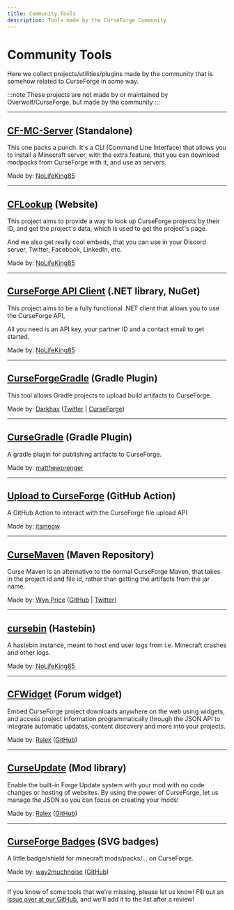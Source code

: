 ```yaml
---
title: Community Tools
description: Tools made by the CurseForge Community
---
```


# Community Tools

Here we collect projects/utilities/plugins made by the community that is somehow related to CurseForge in some way.

:::note
These projects are not made by or maintained by Overwolf/CurseForge, but made by the community
:::

---

## <a href="https://cf-community.com/cf-mc-server" target="_blank">CF-MC-Server</a> (Standalone)

This one packs a punch. It's a CLI (Command Line Interface) that allows you to install a Minecraft server, with the extra feature, that you can download modpacks from CurseForge with it, and use as servers.

Made by: <a href="https://nolifeking85.tv" target="_blank">NoLifeKing85</a>

---

## <a href="https://cflookup.com" target="_blank">CFLookup</a> (Website)

This project aims to provide a way to look up CurseForge projects by their ID, and get the project's data, which is used to get the project's page.

And we also get really cool embeds, that you can use in your Discord server, Twitter, Facebook, LinkedIn, etc.

Made by: <a href="https://nolifeking85.tv" target="_blank">NoLifeKing85</a>

---

## <a href="https://www.nuget.org/packages/CurseForge.APIClient/" target="_blank">CurseForge API Client</a> (.NET library, NuGet)

This project aims to be a fully functional .NET client that allows you to use the CurseForge API,

All you need is an API key, your partner ID and a contact email to get started.

Made by: <a href="https://nolifeking85.tv" target="_blank">NoLifeKing85</a>

---

## <a href="https://github.com/Darkhax/CurseForgeGradle" target="_blank">CurseForgeGradle</a> (Gradle Plugin)

This tool allows Gradle projects to upload build artifacts to CurseForge.

Made by: <a href="https://darkhax.net/" target="_blank">Darkhax</a> (<a href="https://twitter.com/DarkhaxDev" target="_blank">Twitter</a> | <a href="https://www.curseforge.com/members/darkhaxdev/projects" target="_blank">CurseForge</a>)

---

## <a href="https://github.com/matthewprenger/CurseGradle" target="_blank">CurseGradle</a> (Gradle Plugin)

A gradle plugin for publishing artifacts to CurseForge.

Made by: <a href="https://github.com/matthewprenger" target="_blank">matthewprenger</a>

---

## <a href="https://github.com/marketplace/actions/upload-to-curseforge" target="_blank">Upload to CurseForge</a> (GitHub Action)

A GitHub Action to interact with the CurseForge file upload API

Made by: <a href="https://github.com/itsmeow" target="_blank">itsmeow</a>

---

## <a href="https://cursemaven.com/" target="_blank">CurseMaven</a> (Maven Repository)

Curse Maven is an alternative to the normal CurseForge Maven, that takes in the project id and file id, rather than getting the artifacts from the jar name.

Made by: <a href="http://www.wynprice.com/" target="_blank">Wyn Price</a> (<a href="https://github.com/Wyn-Price/" target="_blank">GitHub</a> | <a href="https://twitter.com/wyn_price" target="_blank">Twitter</a>)

---

## <a href="https://paste.cflookup.com/" target="_blank">cursebin</a> (Hastebin)

A hastebin instance, meant to host end user logs from i.e. Minecraft crashes and other logs.

Made by: <a href="https://nolifeking85.tv" target="_blank">NoLifeKing85</a>

---

## <a href="https://www.cfwidget.com/" target="_blank">CFWidget</a> (Forum widget)

Embed CurseForge project downloads anywhere on the web using widgets, and access project information programmatically through the JSON API to integrate automatic updates, content discovery and more into your projects.

Made by: <a href="mailto:admin@cfwidget.com">Ralex</a> (<a href="https://github.com/LordRalex" target="_blank">GitHub</a>)

---

## <a href="https://curseupdate.com/" target="_blank">CurseUpdate</a> (Mod library)

Enable the built-in Forge Update system with your mod with no code changes or hosting of websites. By using the power of CurseForge, let us manage the JSON so you can focus on creating your mods!

Made by: <a href="mailto:admin@cfwidget.com">Ralex</a> (<a href="https://github.com/LordRalex" target="_blank">GitHub</a>)

---

## <a href="https://cf.way2muchnoise.eu/" target="_blank">CurseForge Badges</a> (SVG badges)

A little badge/shield for minecraft mods/packs/... on CurseForge.

Made by: <a href="https://twitter.com/way2muchnoise" target="_blank">way2muchnoise</a> (<a href="https://github.com/way2muchnoise" target="_blank">GitHub</a>)

---

If you know of some tools that we're missing, please let us know! Fill out an [issue over at our GitHub](https://github.com/CurseForgeCommunity/curseforgecommunity.github.io/issues/new/choose), and we'll add it to the list after a review!
